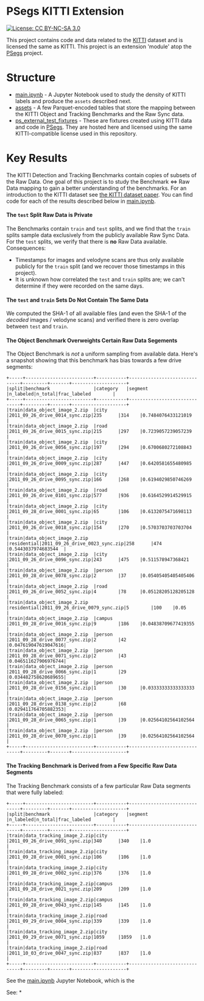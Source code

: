 # PSegs KITTI Extension

[![License: CC BY-NC-SA 3.0](https://img.shields.io/badge/License-CC%20BY--NC--SA%203.0-lightgrey.svg)](https://creativecommons.org/licenses/by-nc-sa/3.0/)

This project contains code and data related to the
[KITTI](http://www.cvlibs.net/datasets/kitti/index.php) dataset and is
licensed the same as KITTI.  This project is an extension 'module' atop
the [PSegs](https://github.com/pwais/psegs) project.

# Structure
 * [main.ipynb](main.ipynb) - A Jupyter Notebook used to study the density
     of KITTI labels and produce the `assets` described next.
 * [assets](assets) - A few Parquet-encoded tables that store the mapping
     between the KITTI Object and Tracking Benchmarks and the Raw Sync data.
 * [ps_external_test_fixtures](ps_external_test_fixtures) - These are fixtures
     created using KITTI data and code in [PSegs](https://github.com/pwais/psegs).
     They are hosted here and licensed using the same KITTI-compatible license
     used in this repository.

# Key Results

The KITTI Detection and Tracking Benchmarks contain copies of subsets of the Raw Data.  One
goal of this project is to study the Benchmark <=> Raw Data mapping to gain a better understanding
of the benchmarks.  For an introduction to the KITTI dataset see
[the KITTI dataset paper](http://www.cvlibs.net/publications/Geiger2013IJRR.pdf).  You can find 
code for each of the results described below in [main.ipynb](main.ipynb).

#### The `test` Split Raw Data is Private
The Benchmarks contain `train` and `test` splits, and we find that the `train` splits sample data
exclusively from the publicly available Raw Sync Data.  For the `test` splits, we verify that there is
**no** Raw Data available.  Consequences:
 * Timestamps for images and velodyne scans are thus only available publicly for the `train` split
    (and we recover those timestamps in this project).
 * It is unknown how correlated the `test` and `train` splits are; we can't determine if they were
    recorded on the same days.

#### The `test` and `train` Sets Do Not Contain The Same Data
We computed the SHA-1 of all available files (and even the SHA-1 of the *decoded* images / velodyne scans)
and verified there is zero overlap between `test` and `train`.

#### The Object Benchmark Overweights Certain Raw Data Segements
The Object Benchmark is *not* a uniform sampling from available data.  Here's a snapshot showing
that this benchmark has bias towards a few drive segments:
```
+-----+-------------------------+-----------+------------------------------+---------+-------+--------------------+
|split|benchmark                |category   |segment                       |n_labeled|n_total|frac_labeled        |
+-----+-------------------------+-----------+------------------------------+---------+-------+--------------------+
|train|data_object_image_2.zip  |city       |2011_09_26_drive_0014_sync.zip|235      |314    |0.7484076433121019  |
|train|data_object_image_2.zip  |road       |2011_09_26_drive_0015_sync.zip|215      |297    |0.7239057239057239  |
|train|data_object_image_2.zip  |city       |2011_09_26_drive_0056_sync.zip|197      |294    |0.6700680272108843  |
|train|data_object_image_2.zip  |city       |2011_09_26_drive_0009_sync.zip|287      |447    |0.6420581655480985  |
|train|data_object_image_2.zip  |city       |2011_09_26_drive_0095_sync.zip|166      |268    |0.6194029850746269  |
|train|data_object_image_2.zip  |road       |2011_09_26_drive_0101_sync.zip|577      |936    |0.6164529914529915  |
|train|data_object_image_2.zip  |city       |2011_09_28_drive_0001_sync.zip|65       |106    |0.6132075471698113  |
|train|data_object_image_2.zip  |city       |2011_09_26_drive_0018_sync.zip|154      |270    |0.5703703703703704  |
|train|data_object_image_2.zip  |residential|2011_09_26_drive_0023_sync.zip|258      |474    |0.5443037974683544  |
|train|data_object_image_2.zip  |city       |2011_09_26_drive_0096_sync.zip|243      |475    |0.511578947368421   |
|train|data_object_image_2.zip  |person     |2011_09_28_drive_0078_sync.zip|2        |37     |0.05405405405405406 |
|train|data_object_image_2.zip  |road       |2011_09_26_drive_0052_sync.zip|4        |78     |0.05128205128205128 |
|train|data_object_image_2.zip  |residential|2011_09_26_drive_0079_sync.zip|5        |100    |0.05                |
|train|data_object_image_2.zip  |campus     |2011_09_28_drive_0016_sync.zip|9        |186    |0.04838709677419355 |
|train|data_object_image_2.zip  |person     |2011_09_28_drive_0077_sync.zip|2        |42     |0.047619047619047616|
|train|data_object_image_2.zip  |person     |2011_09_28_drive_0071_sync.zip|2        |43     |0.046511627906976744|
|train|data_object_image_2.zip  |person     |2011_09_28_drive_0066_sync.zip|1        |29     |0.034482758620689655|
|train|data_object_image_2.zip  |person     |2011_09_28_drive_0156_sync.zip|1        |30     |0.03333333333333333 |
|train|data_object_image_2.zip  |person     |2011_09_28_drive_0138_sync.zip|2        |68     |0.029411764705882353|
|train|data_object_image_2.zip  |person     |2011_09_28_drive_0065_sync.zip|1        |39     |0.02564102564102564 |
|train|data_object_image_2.zip  |person     |2011_09_28_drive_0070_sync.zip|1        |39     |0.02564102564102564 |
+-----+-------------------------+-----------+------------------------------+---------+-------+--------------------+
```

#### The Tracking Benchmark is Derived from a Few Specific Raw Data Segments

The Tracking Benchmark consists of a few particular Raw Data segments that were fully labeled:
```
+-----+-------------------------+-----------+------------------------------+---------+-------+--------------------+
|split|benchmark                |category   |segment                       |n_labeled|n_total|frac_labeled        |
+-----+-------------------------+-----------+------------------------------+---------+-------+--------------------+
|train|data_tracking_image_2.zip|city       |2011_09_26_drive_0091_sync.zip|340      |340    |1.0                 |
|train|data_tracking_image_2.zip|city       |2011_09_28_drive_0001_sync.zip|106      |106    |1.0                 |
|train|data_tracking_image_2.zip|city       |2011_09_28_drive_0002_sync.zip|376      |376    |1.0                 |
|train|data_tracking_image_2.zip|campus     |2011_09_28_drive_0021_sync.zip|209      |209    |1.0                 |
|train|data_tracking_image_2.zip|campus     |2011_09_28_drive_0043_sync.zip|145      |145    |1.0                 |
|train|data_tracking_image_2.zip|road       |2011_09_29_drive_0004_sync.zip|339      |339    |1.0                 |
|train|data_tracking_image_2.zip|city       |2011_09_29_drive_0071_sync.zip|1059     |1059   |1.0                 |
|train|data_tracking_image_2.zip|road       |2011_10_03_drive_0047_sync.zip|837      |837    |1.0                 |
+-----+-------------------------+-----------+------------------------------+---------+-------+--------------------+
```

See the [main.ipynb](main.ipynb) Jupyter Notebook, which is the 

See:
 *


